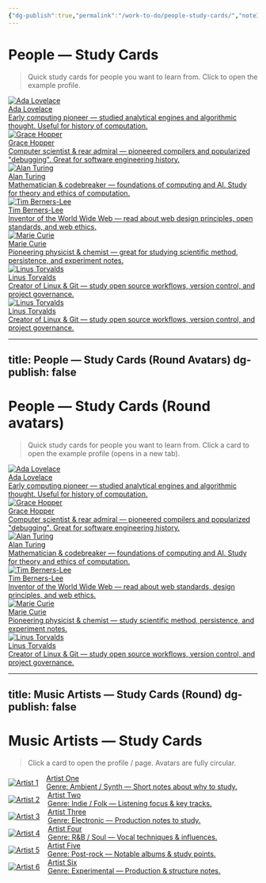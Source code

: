 ```yaml
---
{"dg-publish":true,"permalink":"/work-to-do/people-study-cards/","noteIcon":"","created":"2025-09-24T17:42:15.507+02:00","updated":"2025-09-24T17:58:04.186+02:00"}
---
```



# People — Study Cards
> Quick study cards for people you want to learn from. Click to open the example profile.

<div class="dg-grid cols-auto" style="grid-template-columns: repeat(auto-fit, minmax(240px, 1fr)); gap:1rem;">

  <!-- 1 -->
  <a class="dg-card card-compact card-theme-aurora" href="https://en.wikipedia.org/wiki/Ada_Lovelace" target="_blank" rel="noopener" aria-label="Ada Lovelace">
    <img class="artist-avatar" src="/img/MALOGO/Fullflavor.png" alt="Ada Lovelace">
    <div class="card-content">
      <div class="card-title">Ada Lovelace</div>
      <div class="card-subtitle">Early computing pioneer — studied analytical engines and algorithmic thought. Useful for history of computation.</div>
    </div>
  </a>

  <!-- 2 -->
  <a class="dg-card card-compact card-theme-velvet" href="https://en.wikipedia.org/wiki/Grace_Hopper" target="_blank" rel="noopener" aria-label="Grace Hopper">
    <img class="artist-avatar" src="/img/MALOGO/Fullflavor.png" alt="Grace Hopper">
    <div class="card-content">
      <div class="card-title">Grace Hopper</div>
      <div class="card-subtitle">Computer scientist & rear admiral — pioneered compilers and popularized "debugging". Great for software engineering history.</div>
    </div>
  </a>

  <!-- 3 -->
  <a class="dg-card card-compact card-theme-crystal" href="https://en.wikipedia.org/wiki/Alan_Turing" target="_blank" rel="noopener" aria-label="Alan Turing">
    <img class="artist-avatar" src="/img/MALOGO/Fullflavor.png" alt="Alan Turing">
    <div class="card-content">
      <div class="card-title">Alan Turing</div>
      <div class="card-subtitle">Mathematician & codebreaker — foundations of computing and AI. Study for theory and ethics of computation.</div>
    </div>
  </a>

  <!-- 4 -->
  <a class="dg-card card-compact card-theme-ocean" href="https://en.wikipedia.org/wiki/Tim_Berners-Lee" target="_blank" rel="noopener" aria-label="Tim Berners-Lee">
    <img class="artist-avatar" src="/img/MALOGO/Fullflavor.png" alt="Tim Berners-Lee">
    <div class="card-content">
      <div class="card-title">Tim Berners-Lee</div>
      <div class="card-subtitle">Inventor of the World Wide Web — read about web design principles, open standards, and web ethics.</div>
    </div>
  </a>

  <!-- 5 -->
  <a class="dg-card card-compact card-theme-frosted" href="https://en.wikipedia.org/wiki/Marie_Curie" target="_blank" rel="noopener" aria-label="Marie Curie">
    <img class="artist-avatar" src="/img/MALOGO/Fullflavor.png" alt="Marie Curie">
    <div class="card-content">
      <div class="card-title">Marie Curie</div>
      <div class="card-subtitle">Pioneering physicist & chemist — great for studying scientific method, persistence, and experiment notes.</div>
    </div>
  </a>

  <!-- 6 -->
  <a class="dg-card card-compact card-theme-holo" href="https://en.wikipedia.org/wiki/Linus_Torvalds" target="_blank" rel="noopener" aria-label="Linus Torvalds">
    <img class="artist-avatar" src="/img/MALOGO/Fullflavor.png" alt="Linus Torvalds">
    <div class="card-content">
      <div class="card-title">Linus Torvalds</div>
      <div class="card-subtitle">Creator of Linux & Git — study open source workflows, version control, and project governance.</div>
    </div>
  </a>

  <!-- 7-->
  <a class="dg-card card-compact card-theme-holo" href="https://en.wikipedia.org/wiki/Linus_Torvalds" target="_blank" rel="noopener" aria-label="Linus Torvalds">
    <img class="artist-avatar" src="/img/MALOGO/Fullflavor.png" alt="Linus Torvalds">
    <div class="card-content">
      <div class="card-title">Linus Torvalds</div>
      <div class="card-subtitle">Creator of Linux & Git — study open source workflows, version control, and project governance.</div>
    </div>
  </a>

</div>


---
title: People — Study Cards (Round Avatars)
dg-publish: false
---

# People — Study Cards (Round avatars)
> Quick study cards for people you want to learn from. Click a card to open the example profile (opens in a new tab).

<div class="dg-grid cols-auto" style="grid-template-columns: repeat(auto-fit, minmax(240px, 1fr)); gap:1rem;">

  <!-- 1 -->
  <a class="dg-card card-compact card-theme-aurora" href="https://en.wikipedia.org/wiki/Ada_Lovelace" target="_blank" rel="noopener" aria-label="Ada Lovelace">
    <img class="artist-avatar img-round md img-ring" src="/img/MALOGO/Fullflavor.png" alt="Ada Lovelace">
    <div class="card-content">
      <div class="card-title">Ada Lovelace</div>
      <div class="card-subtitle">Early computing pioneer — studied analytical engines and algorithmic thought. Useful for history of computation.</div>
    </div>
  </a>

  <!-- 2 -->
  <a class="dg-card card-compact card-theme-velvet" href="https://en.wikipedia.org/wiki/Grace_Hopper" target="_blank" rel="noopener" aria-label="Grace Hopper">
    <img class="artist-avatar img-round md img-ring" src="/img/MALOGO/Fullflavor.png" alt="Grace Hopper">
    <div class="card-content">
      <div class="card-title">Grace Hopper</div>
      <div class="card-subtitle">Computer scientist & rear admiral — pioneered compilers and popularized "debugging". Great for software engineering history.</div>
    </div>
  </a>

  <!-- 3 -->
  <a class="dg-card card-compact card-theme-crystal" href="https://en.wikipedia.org/wiki/Alan_Turing" target="_blank" rel="noopener" aria-label="Alan Turing">
    <img class="artist-avatar img-round md img-ring" src="/img/MALOGO/Fullflavor.png" alt="Alan Turing">
    <div class="card-content">
      <div class="card-title">Alan Turing</div>
      <div class="card-subtitle">Mathematician & codebreaker — foundations of computing and AI. Study for theory and ethics of computation.</div>
    </div>
  </a>

  <!-- 4 -->
  <a class="dg-card card-compact card-theme-ocean" href="https://en.wikipedia.org/wiki/Tim_Berners-Lee" target="_blank" rel="noopener" aria-label="Tim Berners-Lee">
    <img class="artist-avatar img-round md img-ring" src="/img/MALOGO/Fullflavor.png" alt="Tim Berners-Lee">
    <div class="card-content">
      <div class="card-title">Tim Berners-Lee</div>
      <div class="card-subtitle">Inventor of the World Wide Web — read about web standards, design principles, and web ethics.</div>
    </div>
  </a>

  <!-- 5 -->
  <a class="dg-card card-compact card-theme-frosted" href="https://en.wikipedia.org/wiki/Marie_Curie" target="_blank" rel="noopener" aria-label="Marie Curie">
    <img class="artist-avatar img-round md img-ring" src="/img/MALOGO/Fullflavor.png" alt="Marie Curie">
    <div class="card-content">
      <div class="card-title">Marie Curie</div>
      <div class="card-subtitle">Pioneering physicist & chemist — study scientific method, persistence, and experiment notes.</div>
    </div>
  </a>

  <!-- 6 -->
  <a class="dg-card card-compact card-theme-holo" href="https://en.wikipedia.org/wiki/Linus_Torvalds" target="_blank" rel="noopener" aria-label="Linus Torvalds">
    <img class="artist-avatar img-round md img-ring" src="/img/MALOGO/Fullflavor.png" alt="Linus Torvalds">
    <div class="card-content">
      <div class="card-title">Linus Torvalds</div>
      <div class="card-subtitle">Creator of Linux & Git — study open source workflows, version control, and project governance.</div>
    </div>
  </a>

</div>




---
title: Music Artists — Study Cards (Round)
dg-publish: false
---

# Music Artists — Study Cards
> Click a card to open the profile / page. Avatars are fully circular.

<div class="dg-grid cols-auto" style="grid-template-columns: repeat(auto-fit, minmax(220px, 1fr)); gap:1rem; align-items:start;">

  <!-- Artist 1 -->
  <a class="dg-card card-artist music card-theme-ocean" href="https://en.wikipedia.org/wiki/Artist_1" target="_blank" rel="noopener" aria-label="Artist 1">
    <div style="display:flex;gap:1rem;align-items:center;">
      <img class="artist-avatar-circle artist-ring artist-size-lg" src="/img/MALOGO/Fullflavor.png" alt="Artist 1">
      <div class="card-content">
        <div class="card-title">Artist One</div>
        <div class="card-subtitle">Genre: Ambient / Synth — Short notes about why to study.</div>
      </div>
    </div>
  </a>

  <!-- Artist 2 -->
  <a class="dg-card card-artist music card-theme-aurora" href="https://en.wikipedia.org/wiki/Artist_2" target="_blank" rel="noopener" aria-label="Artist 2">
    <div style="display:flex;gap:1rem;align-items:center;">
      <img class="artist-avatar-circle artist-ring artist-size-lg" src="/img/MALOGO/Fullflavor.png" alt="Artist 2">
      <div class="card-content">
        <div class="card-title">Artist Two</div>
        <div class="card-subtitle">Genre: Indie / Folk — Listening focus & key tracks.</div>
      </div>
    </div>
  </a>

  <!-- Artist 3 -->
  <a class="dg-card card-artist music card-theme-velvet" href="https://en.wikipedia.org/wiki/Artist_3" target="_blank" rel="noopener" aria-label="Artist 3">
    <div style="display:flex;gap:1rem;align-items:center;">
      <img class="artist-avatar-circle artist-ring artist-size-lg" src="/img/MALOGO/Fullflavor.png" alt="Artist 3">
      <div class="card-content">
        <div class="card-title">Artist Three</div>
        <div class="card-subtitle">Genre: Electronic — Production notes to study.</div>
      </div>
    </div>
  </a>

  <!-- Artist 4 -->
  <a class="dg-card card-artist music card-theme-holo" href="https://en.wikipedia.org/wiki/Artist_4" target="_blank" rel="noopener" aria-label="Artist 4">
    <div style="display:flex;gap:1rem;align-items:center;">
      <img class="artist-avatar-circle artist-ring artist-size-lg" src="/img/MALOGO/Fullflavor.png" alt="Artist 4">
      <div class="card-content">
        <div class="card-title">Artist Four</div>
        <div class="card-subtitle">Genre: R&B / Soul — Vocal techniques & influences.</div>
      </div>
    </div>
  </a>

  <!-- Artist 5 -->
  <a class="dg-card card-artist music card-theme-crystal" href="https://en.wikipedia.org/wiki/Artist_5" target="_blank" rel="noopener" aria-label="Artist 5">
    <div style="display:flex;gap:1rem;align-items:center;">
      <img class="artist-avatar-circle artist-ring artist-size-lg" src="/img/MALOGO/Fullflavor.png" alt="Artist 5">
      <div class="card-content">
        <div class="card-title">Artist Five</div>
        <div class="card-subtitle">Genre: Post-rock — Notable albums & study points.</div>
      </div>
    </div>
  </a>

  <!-- Artist 6 -->
  <a class="dg-card card-artist music card-theme-neon" href="https://en.wikipedia.org/wiki/Artist_6" target="_blank" rel="noopener" aria-label="Artist 6">
    <div style="display:flex;gap:1rem;align-items:center;">
      <img class="artist-avatar-circle artist-ring artist-size-lg" src="/img/MALOGO/Fullflavor.png" alt="Artist 6">
      <div class="card-content">
        <div class="card-title">Artist Six</div>
        <div class="card-subtitle">Genre: Experimental — Production & structure notes.</div>
      </div>
    </div>
  </a>

</div>


















































































